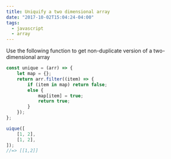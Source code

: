 ```yaml
---
title: Uniquify a two dimensional array
date: "2017-10-02T15:04:24-04:00"
tags:
  - javascript
  - array
---
```


Use the following function to get non-duplicate version of a two-dimensional​ array

```js
const unique = (arr) => {
	let map = {};
	return arr.filter((item) => {
		if (item in map) return false;
		else {
			map[item] = true;
			return true;
		}
	});
};

uique([
	[1, 2],
	[1, 2],
]);
//=> [[1,2]]
```
